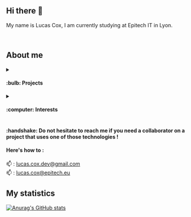 ## Hi there 👋

My name is Lucas Cox, I am currently studying at Epitech IT in Lyon.

</br>

## About me

<details>
  <summary><h4>:bulb: Projects</h4></summary>
    <pre>I do not have much work to show you except some of my school projects,
but I'd love to collaborate and get some more projects to show !</pre>
</details>
<details>
  <summary><h4>:computer: Interests<h4></summary>
  <pre>I am really interested in web and functional technologies.
ReactJS and Haskell are the two I've been working the most on for now.
Those two differ completely, still they both interest me equally !</pre>
</details>

<h4>:handshake: Do not hesitate to reach me if you need a collaborator on a project that uses one of those technologies !</h4>
 
<h4> Here's how to :</h4>

:mailbox: : lucas.cox.dev@gmail.com\
:mailbox: : lucas.cox@epitech.eu


## My statistics

[![Anurag's GitHub stats](https://github-readme-stats.vercel.app/api?username=Lucas-COX&count_private=true&show_icons=true)](https://github.com/anuraghazra/github-readme-stats)
